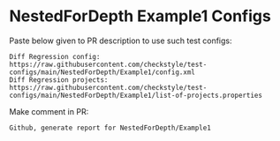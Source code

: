 # NestedForDepth Example1 Configs
Paste below given to PR description to use such test configs:
```
Diff Regression config: https://raw.githubusercontent.com/checkstyle/test-configs/main/NestedForDepth/Example1/config.xml
Diff Regression projects: https://raw.githubusercontent.com/checkstyle/test-configs/main/NestedForDepth/Example1/list-of-projects.properties
```
Make comment in PR:
```
Github, generate report for NestedForDepth/Example1
```
